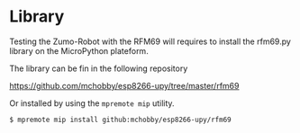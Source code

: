 

# Library

Testing the Zumo-Robot with the RFM69 will requires to install the rfm69.py library on the MicroPython plateform.

The library can be fin in the following repository

https://github.com/mchobby/esp8266-upy/tree/master/rfm69

Or installed by using the `mpremote mip` utility.

```
$ mpremote mip install github:mchobby/esp8266-upy/rfm69
```

